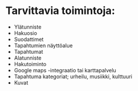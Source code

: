 # Tarvittavia toimintoja:

- Ylätunniste
- Hakuosio
- Suodattimet
- Tapahtumien näyttöalue
- Tapahtumat
- Alatunniste 
- Hakutoiminto
- Google maps -integraatio tai karttapalvelu
- Tapahtuma kategoriat; urheilu, musiikki, kulttuuri
- Kuvat 
